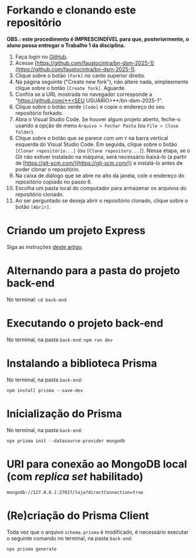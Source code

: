 # Forkando e clonando este repositório

**OBS.: este procedimento é IMPRESCINDÍVEL para que, posteriormente, o aluno possa entregar o Trabalho 1 da disciplina.**

1. Faça _login_ no [GitHub](https://github.com).
2. Acesse [https://github.com/faustocintra/bn-dsm-2025-1](https://github.com/faustocintra/bn-dsm-2025-1).
3. Clique sobre o botão `[Fork]` no canto superior direito.
4. Na página seguinte ("Create new fork"), não altere nada, simplesmente clique sobre o botão `[Create fork]`. Aguarde.
5. Confira se a URL mostrada no navegador corresponde a "https://github.com/**<SEU USUÁRIO>**/bn-dsm-2025-1".
6. Clique sobre o botão verde `[Code]` e copie o endereço do seu repositório forkado.
7. Abra o Visual Studio Code. Se houver algum projeto aberto, feche-o usando a opção de menu `Arquivo > Fechar Pasta` (ou `File > Close folder`).
8. Clique sobre o botão que se parece com um `Y` na barra vertical esquerda do Visual Studio Code. Em seguida, clique sobre o botão `[Clonar repositório...]` (ou `[Clone repository...]`). Nessa etapa, se o Git não estiver instalado na máquina, será necessário baixá-lo (a partir de [https://git-scm.com/](https://git-scm.com/)) e instalá-lo antes de poder clonar o repositório.
9. Na caixa de diálogo que se abre no alto da janela, cole o endereço do repositório copiado no passo 6.
10. Escolha um pasta local do computador para armazenar os arquivos do repositório clonado.
11. Ao ser perguntado se deseja abrir o repositório clonado, clique sobre o botão `[Abrir]`.

# Criando um projeto Express

Siga as instruções [deste artigo](https://faustocintra.com.br/desenvolvimento-back-end/criando-um-projeto-express-js-em-2024/).

# Alternando para a pasta do projeto back-end

No terminal:
`cd back-end`

# Executando o projeto back-end

No terminal, na pasta `back-end`:
`npm run dev`

# Instalando a biblioteca Prisma

No terminal, na pasta `back-end`:

`npm install prisma --save-dev`

# Inicialização do Prisma

No terminal, na pasta `back-end`:

`npx prisma init --datasource-provider mongodb`

# URI para conexão ao MongoDB local (com _replica set_ habilitado)

`mongodb://127.0.0.1:27017/loja?directConnection=true`

# (Re)criação do Prisma Client

Toda vez que o arquivo `schema.prisma` é modificado, é necessário executar o seguinte comando no terminal, na pasta `back-end`:

`npx prisma generate`

